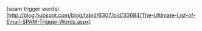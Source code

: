 (spam trigger words)[http://blog.hubspot.com/blog/tabid/6307/bid/30684/The-Ultimate-List-of-Email-SPAM-Trigger-Words.aspx]
